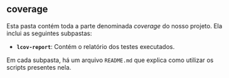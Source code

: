 ## coverage

Esta pasta contém toda a parte denominada *coverage* do nosso projeto. Ela inclui as seguintes subpastas:

- **`lcov-report`**: Contém o relatório dos testes executados.

Em cada subpasta, há um arquivo `README.md` que explica como utilizar os scripts presentes nela.
